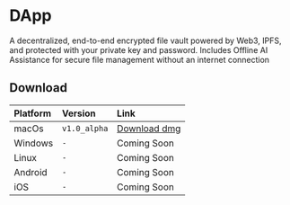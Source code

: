 # DApp

A decentralized, end-to-end encrypted file vault powered by Web3, IPFS, and protected with your private key and password. Includes Offline AI Assistance for secure file management without an internet connection

## Download

| Platform | Version      | Link                                                                       |
| :------- | :----------- | :------------------------------------------------------------------------- |
| macOs    | `v1.0_alpha` | [Download dmg](https://github.com/privqlab/DApp/releases/tag/v.1.0.0_beta) |
| Windows  | `-`          | Coming Soon                                                                |
| Linux    | `-`          | Coming Soon                                                                |
| Android  | `-`          | Coming Soon                                                                |
| iOS      | `-`          | Coming Soon                                                                |
